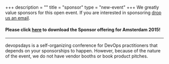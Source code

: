 +++
description = ""
title = "sponsor"
type = "new-event"
+++
We greatly value sponsors for this open event. If you are interested in sponsoring [drop us an email](mailto:organizers-amsterdam-2015@devopsdays.org).

<h4>Please click <a href="DoDAmsterdam2015-SponsorDoc-v4.pdf">here</a> to download the Sponsor offering for Amsterdam 2015!</h4>

<hr>

devopsdays is a self-organizing conference for DevOps practitioners that depends on your sponsorships to happen. However, because of the nature of the event, we do not have vendor booths or book product pitches.